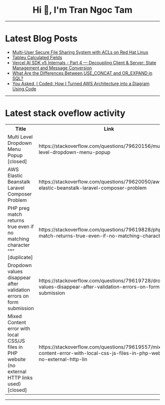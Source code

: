 <h1 align="center">Hi 👋, I'm Tran Ngoc Tam</h1>

---

# Latest Blog Posts 
<!-- BLOG-POST-LIST:START -->
- [Multi-User Secure File Sharing System with ACLs on Red Hat Linux](https://dev.to/shamain_anjum/multi-user-secure-file-sharing-system-with-acls-on-red-hat-linux-1n9g)
- [Tableu Calculated Fields](https://dev.to/robinadoro/tableu-calculated-fields-4e6n)
- [Vercel AI SDK v5 Internals - Part 4 — Decoupling Client &amp; Server: State Management and Message Conversion](https://dev.to/yigit-konur/vercel-ai-sdk-v5-internals-part-4-decoupling-client-server-state-management-and-message-1lb1)
- [What Are the Differences Between USE_CONCAT and OR_EXPAND in SQL?](https://dev.to/generatecodedev/what-are-the-differences-between-useconcat-and-orexpand-in-sql-1mia)
- [You Asked, I Coded: How I Turned AWS Architecture into a Diagram Using Code](https://dev.to/r0mymendez/you-asked-i-coded-how-i-turned-aws-architecture-into-a-diagram-using-code-17c8)
<!-- BLOG-POST-LIST:END -->

---

# Latest stack oveflow activity
<table>
  <tr><th>Title</th><th>Link</th></tr>
  <!-- STACKOVERFLOW:START --><tr><td>Multi Level Dropdown Menu Popup [closed]</td><td>https://stackoverflow.com/questions/79620156/multi-level-dropdown-menu-popup</td></tr><tr><td>AWS Elastic Beanstalk Laravel Composer Problem</td><td>https://stackoverflow.com/questions/79620050/aws-elastic-beanstalk-laravel-composer-problem</td></tr><tr><td>PHP preg match returns true even if no matching character &quot;°&quot; [duplicate]</td><td>https://stackoverflow.com/questions/79619828/php-preg-match-returns-true-even-if-no-matching-character</td></tr><tr><td>Dropdown values disappear after validation errors on form submission</td><td>https://stackoverflow.com/questions/79619728/dropdown-values-disappear-after-validation-errors-on-form-submission</td></tr><tr><td>Mixed Content error with local CSS/JS files in PHP website &lpar;no external HTTP links used&rpar; [closed]</td><td>https://stackoverflow.com/questions/79619557/mixed-content-error-with-local-css-js-files-in-php-website-no-external-http-lin</td></tr><!-- STACKOVERFLOW:END -->
</table>

---


